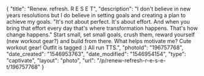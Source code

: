 {
    "title": "Renew. refresh. R E S E T",
    "description": "I don't believe in new years resolutions but I do believe in setting goals and creating a plan to achieve my goals.  \"It's not about perfect.  It's about effort. And when you bring that effort every day that's where transformation happens.  That's how change happens.\"  Start small, set small goals, crush them, reward yourself (new workout gear?) and build from there.  What helps motivate me?  Cute workout gear!  Outfit is tagged :)  All run TTS.",
    "photoId": "196757768",
    "date_created": "1546953763",
    "date_modified": "1546954154",
    "type": "captivate",
    "layout": "photo",
    "url": "\/p\/renew-refresh-r-e-s-e-t\/196757768"
}